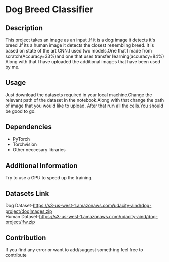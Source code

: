 # Dog Breed Classifier

## Description

This project takes an image as an input .If it is a dog image it detects it's breed .If its a human image it detects the closest resembling breed.
It is based on state of the art CNN.I used two models.One that I made from scratch(Accuracy=33%)and one that uses transfer learning(accuracy=84%)
Along with that I have uploaded the additional images that have been used by me.

## Usage

Just download the datasets required in your local machine.Change the relevant path of the dataset in the notebook.Along with that change the path of image that you would like to upload.
After that run all the cells.You should be good to go.

## Dependencies

- PyTorch
- Torchvision
- Other neccesary libraries

## Additional Information

Try to use a GPU to speed up the training.

## Datasets Link

Dog Dataset-https://s3-us-west-1.amazonaws.com/udacity-aind/dog-project/dogImages.zip <br>
Human Dataset-https://s3-us-west-1.amazonaws.com/udacity-aind/dog-project/lfw.zip

## Contribution

If you find any error or want to add/suggest something feel free to contribute

